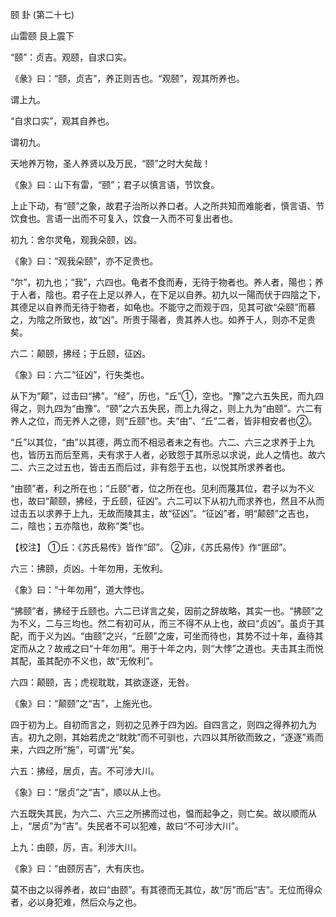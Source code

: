 颐 卦 (第二十七)

山雷颐 艮上震下

“颐”：贞吉。观颐，自求口实。

《彖》曰：“颐，贞吉”，养正则吉也。“观颐”，观其所养也。

谓上九。

“自求口实”，观其自养也。

谓初九。

天地养万物，圣人养贤以及万民，“颐”之时大矣哉！

《象》曰：山下有雷，“颐”；君子以慎言语，节饮食。

上止下动，有“颐”之象，故君子治所以养口者。人之所共知而难能者，慎言语、节饮食也。言语一出而不可复入，饮食一入而不可复出者也。

初九：舍尔灵龟，观我朵颐，凶。

《象》曰：“观我朵颐”，亦不足贵也。

“尔”，初九也；“我”，六四也。龟者不食而寿，无待于物者也。养人者，陽也；养于人者，陰也。君子在上足以养人，在下足以自养。初九以一陽而伏于四陰之下，其德足以自养而无待于物者，如龟也。不能守之而观于四，见其可欲“朵颐”而慕之，为陰之所致也，故“凶”。所贵于陽者，贵其养人也。如养于人，则亦不足贵矣。

六二：颠颐，拂经；于丘颐，征凶。

《象》曰：六二“征凶”，行失类也。

从下为“颠”，过击曰“拂”。“经”，历也，“丘”①，空也。“豫”之六五失民，而九四得之，则九四为“由豫”。“颐”之六五失民，而上九得之，则上九为“由颐”。六二有养人之位，而无养人之德，则“丘颐”也。夫“由”、“丘”二者，皆非相安者也②。

“丘”以其位，“由”以其德，两立而不相忌者未之有也。六二、六三之求养于上九也，皆历五而后至焉，夫有求于人者，必致怨于其所忌以求说，此人之情也。故六二、六三之过五也，皆击五而后过，非有怨于五也，以悦其所求养者也。

“由颐”者，利之所在也；“丘颐”者，位之所在也。见利而蔑其位，君子以为不义也，故曰“颠颐，拂经，于丘颐，征凶”。六二可以下从初九而求养也，然且不从而过击五以求养于上九，无故而陵其主，故“征凶”。“征凶”者，明“颠颐”之吉也，二，陰也；五亦陰也，故称“类”也。

【校注】 ①丘：《苏氏易传》皆作“邱”。 ②非，《苏氏易传》作“匪邱”。

六三：拂颐，贞凶。十年勿用，无攸利。

《象》曰：“十年勿用”，道大悖也。

“拂颐”者，拂经于丘颐也。六二已详言之矣，因前之辞故略，其实一也。“拂颐”之为不义，二与三均也。然二有初可从，而三不得不从上也，故曰“贞凶”。虽贞于其配，而于义为凶。“由颐”之兴，“丘颐”之废，可坐而待也，其势不过十年，盍待其定而从之？故戒之曰“十年勿用”。用于十年之内，则“大悖”之道也。夫击其主而悦其配，虽其配亦不义也，故“无攸利”。

六四：颠颐，吉；虎视耽耽，其欲逐逐，无咎。

《象》曰：“颠颐”之“吉”，上施光也。

四于初为上。自初而言之，则初之见养于四为凶。自四言之，则四之得养初九为吉。初九之刚，其始若虎之“眈眈”而不可驯也，六四以其所欲而致之，“逐逐”焉而来，六四之所“施”，可谓“光”矣。

六五：拂经，居贞，吉。不可涉大川。

《象》曰：“居贞”之“吉”，顺以从上也。

六五既失其民，为六二、六三之所拂而过也，愠而起争之，则亡矣。故以顺而从上，“居贞”为“吉”。失民者不可以犯难，故曰“不可涉大川”。

上九：由颐，厉，吉。利涉大川。

《象》曰：“由颐厉吉”，大有庆也。

莫不由之以得养者，故曰“由颐”。有其德而无其位，故“厉”而后“吉”。无位而得众者，必以身犯难，然后众与之也。

